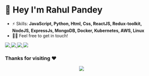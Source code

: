 # 👋 Hey I'm Rahul Pandey

- ⚡ Skills: **JavaScript, Python, Html, Css, ReactJS, Redux-toolkit, NodeJS, ExpressJs, MongoDB, Docker, Kubernetes, AWS, Linux**
- 👋🏻 Feel free to get in touch!

<span align="left">
  <a href="https://www.linkedin.com/in/rahul-kr-pandey-a9a91a112/">
    <img src="https://img.shields.io/badge/LINKEDIN-blue?style=flat-square&logo=Linkedin&logoColor=white&link=https://www.linkedin.com/in/rahul-kr-pandey-a9a91a112/" />
  </a>
  <a href="mailto:rahulpandey9103@gmail.com">
    <img src="https://img.shields.io/badge/GMAIL-c14438?style=flat-square&logo=Gmail&logoColor=white&link=mailto:rahulpandey9103@gmail.com" />
  </a>
  <a href="https://www.instagram.com/_imrahulpandey/">
    <img src="https://img.shields.io/badge/INSTAGRAM-E4405F?style=flat-square&logo=instagram&logoColor=white" />
  </a>
  <a href="https://www.twitter.com/rahulpandey5342">
    <img src="https://img.shields.io/badge/TWITTER-1DA1F2?style=flat-square&logo=twitter&logoColor=white" />
  </a>
</span>

<br />

### Thanks for visiting :heart:

<p align="center"> 
<img src="https://profile-counter.glitch.me/rahulpandey70/count.svg">  
</p>

